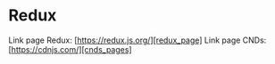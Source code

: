 # Redux

Link page Redux: [https://redux.js.org/][redux_page]
Link page CNDs: [https://cdnjs.com/][cnds_pages]


[redux_page]:(https://redux.js.org/)
[cdns_pages]:(https://cdnjs.com/)

